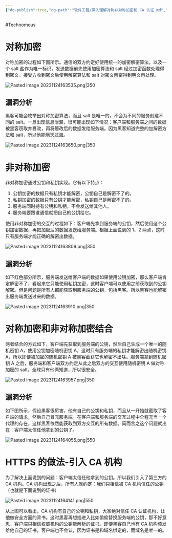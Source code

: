 ```yaml
---
{"dg-publish":true,"dg-path":"软件工程/深入理解对称非对称加密和 CA 认证.md","permalink":"/软件工程/深入理解对称非对称加密和 CA 认证/","created":"2023-11-24T16:33:36.000+08:00","updated":"2024-08-31T22:07:39.000+08:00"}
---
```


#Technomous

# 对称加密

对称加密的过程如下图所示。通信的双方约定好使用统一的加密解密算法，以及一个 salt 盐作为唯一标识，发送数据前先使用加密算法和 salt 经过加密函数处理得到密文，接受方收到密文后使用解密算法和 salt 对密文解密得到明文再处理。

![Pasted image 20231124163535.png|350](/img/user/0.Asset/resource/Pasted%20image%2020231124163535.png)

## 漏洞分析

黑客可能会枚举出对称加密算法，而且 salt 是唯一的，不会为不同的服务创建不同的 salt。一旦出现信息泄漏，很可能出现如下情况：客户端和服务端之间的数据被黑客窃取并篡改，再将篡改后的数据发给服务端。因为黑客知道完整的加解密方法和 salt，所以他能瞒天过海。

![Pasted image 20231124163650.png|350](/img/user/0.Asset/resource/Pasted%20image%2020231124163650.png)

# 非对称加密

非对称加密通过公钥和私钥实现。它有以下特点：

1. 公钥加密的数据只有私钥才能解密，公钥自己是解密不了的。
2. 私钥加密的数据只有公钥才能解密，私钥自己是解密不了的。
3. 服务端同时持有公钥和私钥，不会发送给其他人。
4. 服务端要跟谁通信就把自己的公钥给它。

使用非对称加密的交互的过程如下：客户端先拿到服务端的公钥，然后使用这个公钥加密数据，再把加密后的数据发送给服务端。根据上面说到的 1、2 两点，这时只有服务端才能正确的解密出数据。

![Pasted image 20231124163809.png|350](/img/user/0.Asset/resource/Pasted%20image%2020231124163809.png)

## 漏洞分析

如下红色部分所示，服务端发送给客户端的数据如果使用公钥加密，那么客户端肯定解密不了，看起来它只能使用私钥加密，这时客户端可以使用之前获取到的公钥解密。但是问题是所有人都能获取到服务端的公钥，包括黑客。所以黑客也能解密出服务端发送过来的数据。

![Pasted image 20231124163910.png|350](/img/user/0.Asset/resource/Pasted%20image%2020231124163910.png)

# 对称加密和非对称加密结合

两者结合的方式如下，客户端先获取到服务端的公钥，然后自己生成一个唯一的随机密钥 A，使用公钥加密随机密钥 A，这时只有服务端的私钥才能解密出随机密钥 A，所以即便被加密的随机密钥 A 被黑客截获它也解密不出啥。服务端拿到随机密钥 A 之后，服务端和客户端双方约定从此之后双方的交互使用随机密钥 A 做对称加密的 salt，全球只有他俩知道，所以很安全。

![Pasted image 20231124163957.png|350](/img/user/0.Asset/resource/Pasted%20image%2020231124163957.png)

## 漏洞分析

如下图所示，假设黑客很厉害，他有自己的公钥和私钥，而且从一开始就截取了客户端的请求，然后自己冒充服务端。在客户端和服务端的交互过程中全程充当一个代理的存在，这样黑客依然能获取到双方交互的所有数据。简而言之这个问题就出在：客户端太信任他拿到的公钥了。

![Pasted image 20231124164055.png|550](/img/user/0.Asset/resource/Pasted%20image%2020231124164055.png)

# HTTPS 的做法-引入 CA 机构

为了解决上面说到的问题：客户端太信任他拿到的公钥。所以我们引入了第三方的 CA 机构。CA 机构出现之后，所有人就约定：我们只相信被 CA 机构信任的公钥（也就是下面说到的证书）

![Pasted image 20231124164141.png|550](/img/user/0.Asset/resource/Pasted%20image%2020231124164141.png)

从上图可以看出，CA 机构有自己的公钥和私钥，大家绝对信任 CA 认证机构，让他做安全方面的背书。这时黑客再想插进入比如偷偷替换服务端的公钥，那不好意思，客户端只相信权威机构的公钥能解析的证书。即便黑客自己也有 CA 机构颁发给他自己的证书，客户端也不会认，因为证书是和域名绑定的，而域名是唯一的。